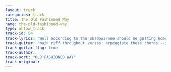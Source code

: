 ```yaml
---
layout: track
categories: track
title: The Old Fashioned Way
name: the-old-fashioned-way
type: ahfow_track
track-id: 94
track-lyrics: "Well according to the shadows\nWe should be getting home\nAccording to the shadows\nWe should be getting on\nWith your lucky lucky fingers\nAnd your caterpillar eyes\nI promise to be gentle\nAnd I promise to be nice\n\nSome love is short, some love is long\nSing to the ghosts of a dream gone wrong\nA new style hit the city\nA nueva bossa craze\nDance into the future\nIn the old fashioned ways\nPerfect your dimensions\nTeeth as white as white\nI promise to be gentle\nAnd I promise to be nice"
track-guitar: "main riff throughout verses: arpeggiate these chords --\nEmin, D, C (x799xx, xx777x, xx555x)\n\nWell according to the shadows\nWe should be getting home\nAccording to the shadows\nWe should be getting on\nWith your lucky lucky fingers\nAnd your caterpillar eyes\nI promise to be gentle\nAnd I promise to be nice\n\n[Am] Some love is short, [C] some love is long\n[G] Sing to the ghosts of a [Am] dream gone wrong [G] [Am] [F]\n\nbridge:\nEmin D C (6x)\nEmin C D (3x)\nC D\n\nA new style hit the city\nA nueva bossa craze\nDance into the future\nIn the old fashioned ways\nPerfect your dimensions\nTeeth as white as white\nI promise to be gentle\nAnd I promise to be nice\n\n(provided by dc)"
track-guitar-flag: true
track-author: 
track-sort: "OLD FASHIONED WAY"
track-original: 
---
```


